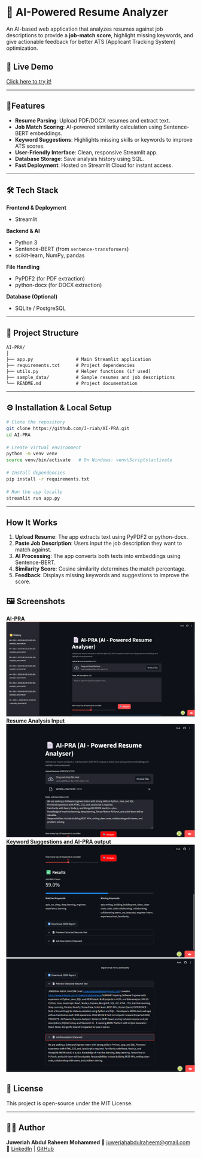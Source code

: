 # 🧠 AI-Powered Resume Analyzer

An AI-based web application that analyzes resumes against job descriptions to provide a **job-match score**, highlight missing keywords, and give actionable feedback for better ATS (Applicant Tracking System) optimization.

## 🚀 Live Demo
[Click here to try it!](https://ai-pra.streamlit.app/)

---

## 📌Features

* **Resume Parsing**: Upload PDF/DOCX resumes and extract text.
* **Job Match Scoring**: AI-powered similarity calculation using Sentence-BERT embeddings.
* **Keyword Suggestions**: Highlights missing skills or keywords to improve ATS scores.
* **User-Friendly Interface**: Clean, responsive Streamlit app.
* **Database Storage**: Save analysis history using SQL.
* **Fast Deployment**: Hosted on Streamlit Cloud for instant access.

---

## 🛠️ Tech Stack

**Frontend & Deployment**

* Streamlit

**Backend & AI**

* Python 3
* Sentence-BERT (from `sentence-transformers`)
* scikit-learn, NumPy, pandas

**File Handling**

* PyPDF2 (for PDF extraction)
* python-docx (for DOCX extraction)

**Database (Optional)**

* SQLite / PostgreSQL

---

## 📂 Project Structure

```
AI-PRA/
│
├── app.py                # Main Streamlit application
├── requirements.txt      # Project dependencies
├── utils.py              # Helper functions (if used)
├── sample_data/          # Sample resumes and job descriptions
└── README.md             # Project documentation
```

---

## ⚙️ Installation & Local Setup

```bash
# Clone the repository
git clone https://github.com/J-riah/AI-PRA.git
cd AI-PRA

# Create virtual environment
python -m venv venv
source venv/bin/activate   # On Windows: venv\Scripts\activate

# Install dependencies
pip install -r requirements.txt

# Run the app locally
streamlit run app.py
```

---

## How It Works

1. **Upload Resume**: The app extracts text using PyPDF2 or python-docx.
2. **Paste Job Description**: Users input the job description they want to match against.
3. **AI Processing**: The app converts both texts into embeddings using Sentence-BERT.
4. **Similarity Score**: Cosine similarity determines the match percentage.
5. **Feedback**: Displays missing keywords and suggestions to improve the score.

## 🖼️ Screenshots

**AI-PRA**
![AI-PRA](images/1.png)
**Resume Analysis Input**
![AI-PRA input](images/2.png)
**Keyword Suggestions and AI-PRA output**
![AI-PRA analysis](images/3.png)
![AI-PRA analysis](images/4.png)


## 📜 License
This project is open-source under the MIT License.

---

## 👩‍💻 Author
**Juweriah Abdul Raheem Mohammed**
📧 [juweriahabdulraheem@gmail.com](mailto:juweriahabdulraheem@gmail.com)
🔗 [LinkedIn](https://www.linkedin.com/in/juweriahabdulraheem) | [GitHub](https://github.com/J-riah)
